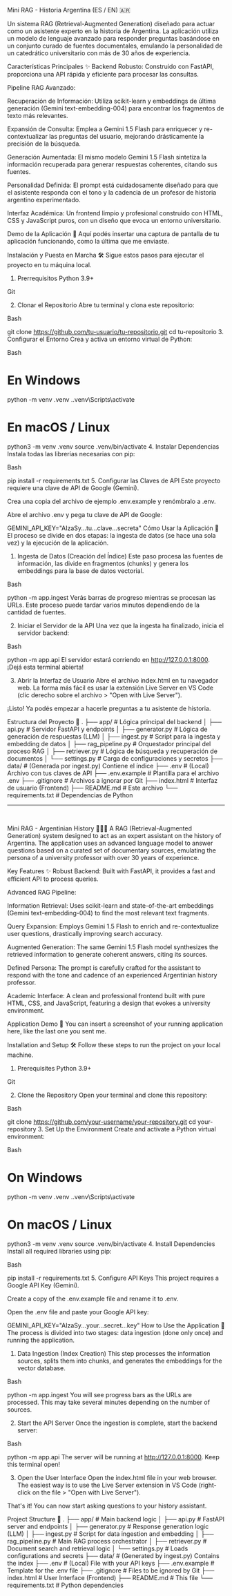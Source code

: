 Mini RAG - Historia Argentina (ES / EN) 🇦🇷


Un sistema RAG (Retrieval-Augmented Generation) diseñado para actuar como un asistente experto en la historia de Argentina. La aplicación utiliza un modelo de lenguaje avanzado para responder preguntas basándose en un conjunto curado de fuentes documentales, emulando la personalidad de un catedrático universitario con más de 30 años de experiencia.

Características Principales ✨
Backend Robusto: Construido con FastAPI, proporciona una API rápida y eficiente para procesar las consultas.

Pipeline RAG Avanzado:

Recuperación de Información: Utiliza scikit-learn y embeddings de última generación (Gemini text-embedding-004) para encontrar los fragmentos de texto más relevantes.

Expansión de Consulta: Emplea a Gemini 1.5 Flash para enriquecer y re-contextualizar las preguntas del usuario, mejorando drásticamente la precisión de la búsqueda.

Generación Aumentada: El mismo modelo Gemini 1.5 Flash sintetiza la información recuperada para generar respuestas coherentes, citando sus fuentes.

Personalidad Definida: El prompt está cuidadosamente diseñado para que el asistente responda con el tono y la cadencia de un profesor de historia argentino experimentado.

Interfaz Académica: Un frontend limpio y profesional construido con HTML, CSS y JavaScript puros, con un diseño que evoca un entorno universitario.

Demo de la Aplicación 🚀
Aquí podés insertar una captura de pantalla de tu aplicación funcionando, como la última que me enviaste.

Instalación y Puesta en Marcha 🛠️
Sigue estos pasos para ejecutar el proyecto en tu máquina local.

1. Prerrequisitos
Python 3.9+

Git

2. Clonar el Repositorio
Abre tu terminal y clona este repositorio:

Bash

git clone https://github.com/tu-usuario/tu-repositorio.git
cd tu-repositorio
3. Configurar el Entorno
Crea y activa un entorno virtual de Python:

Bash

# En Windows
python -m venv .venv
.\.venv\Scripts\activate

# En macOS / Linux
python3 -m venv .venv
source .venv/bin/activate
4. Instalar Dependencias
Instala todas las librerías necesarias con pip:

Bash

pip install -r requirements.txt
5. Configurar las Claves de API
Este proyecto requiere una clave de API de Google (Gemini).

Crea una copia del archivo de ejemplo .env.example y renómbralo a .env.

Abre el archivo .env y pega tu clave de API de Google:

GEMINI_API_KEY="AIzaSy...tu...clave...secreta"
Cómo Usar la Aplicación 🚀
El proceso se divide en dos etapas: la ingesta de datos (se hace una sola vez) y la ejecución de la aplicación.

1. Ingesta de Datos (Creación del Índice)
Este paso procesa las fuentes de información, las divide en fragmentos (chunks) y genera los embeddings para la base de datos vectorial.

Bash

python -m app.ingest
Verás barras de progreso mientras se procesan las URLs. Este proceso puede tardar varios minutos dependiendo de la cantidad de fuentes.

2. Iniciar el Servidor de la API
Una vez que la ingesta ha finalizado, inicia el servidor backend:

Bash

python -m app.api
El servidor estará corriendo en http://127.0.0.1:8000. ¡Dejá esta terminal abierta!

3. Abrir la Interfaz de Usuario
Abre el archivo index.html en tu navegador web. La forma más fácil es usar la extensión Live Server en VS Code (clic derecho sobre el archivo > "Open with Live Server").

¡Listo! Ya podés empezar a hacerle preguntas a tu asistente de historia.

Estructura del Proyecto 📂
.
├── app/                # Lógica principal del backend
│   ├── api.py          # Servidor FastAPI y endpoints
│   ├── generator.py    # Lógica de generación de respuestas (LLM)
│   ├── ingest.py       # Script para la ingesta y embedding de datos
│   ├── rag_pipeline.py # Orquestador principal del proceso RAG
│   ├── retriever.py    # Lógica de búsqueda y recuperación de documentos
│   └── settings.py     # Carga de configuraciones y secretos
├── data/               # (Generada por ingest.py) Contiene el índice
├── .env                # (Local) Archivo con tus claves de API
├── .env.example        # Plantilla para el archivo .env
├── .gitignore          # Archivos a ignorar por Git
├── index.html          # Interfaz de usuario (Frontend)
├── README.md           # Este archivo
└── requirements.txt    # Dependencias de Python
<br>
<hr>
<br>

Mini RAG - Argentinian History 📜🇦🇷
A RAG (Retrieval-Augmented Generation) system designed to act as an expert assistant on the history of Argentina. The application uses an advanced language model to answer questions based on a curated set of documentary sources, emulating the persona of a university professor with over 30 years of experience.

Key Features ✨
Robust Backend: Built with FastAPI, it provides a fast and efficient API to process queries.

Advanced RAG Pipeline:

Information Retrieval: Uses scikit-learn and state-of-the-art embeddings (Gemini text-embedding-004) to find the most relevant text fragments.

Query Expansion: Employs Gemini 1.5 Flash to enrich and re-contextualize user questions, drastically improving search accuracy.

Augmented Generation: The same Gemini 1.5 Flash model synthesizes the retrieved information to generate coherent answers, citing its sources.

Defined Persona: The prompt is carefully crafted for the assistant to respond with the tone and cadence of an experienced Argentinian history professor.

Academic Interface: A clean and professional frontend built with pure HTML, CSS, and JavaScript, featuring a design that evokes a university environment.

Application Demo 🚀
You can insert a screenshot of your running application here, like the last one you sent me.

Installation and Setup 🛠️
Follow these steps to run the project on your local machine.

1. Prerequisites
Python 3.9+

Git

2. Clone the Repository
Open your terminal and clone this repository:

Bash

git clone https://github.com/your-username/your-repository.git
cd your-repository
3. Set Up the Environment
Create and activate a Python virtual environment:

Bash

# On Windows
python -m venv .venv
.\.venv\Scripts\activate

# On macOS / Linux
python3 -m venv .venv
source .venv/bin/activate
4. Install Dependencies
Install all required libraries using pip:

Bash

pip install -r requirements.txt
5. Configure API Keys
This project requires a Google API Key (Gemini).

Create a copy of the .env.example file and rename it to .env.

Open the .env file and paste your Google API key:

GEMINI_API_KEY="AIzaSy...your...secret...key"
How to Use the Application 🚀
The process is divided into two stages: data ingestion (done only once) and running the application.

1. Data Ingestion (Index Creation)
This step processes the information sources, splits them into chunks, and generates the embeddings for the vector database.

Bash

python -m app.ingest
You will see progress bars as the URLs are processed. This may take several minutes depending on the number of sources.

2. Start the API Server
Once the ingestion is complete, start the backend server:

Bash

python -m app.api
The server will be running at http://127.0.0.1:8000. Keep this terminal open!

3. Open the User Interface
Open the index.html file in your web browser. The easiest way is to use the Live Server extension in VS Code (right-click on the file > "Open with Live Server").

That's it! You can now start asking questions to your history assistant.

Project Structure 📂
.
├── app/                # Main backend logic
│   ├── api.py          # FastAPI server and endpoints
│   ├── generator.py    # Response generation logic (LLM)
│   ├── ingest.py       # Script for data ingestion and embedding
│   ├── rag_pipeline.py # Main RAG process orchestrator
│   ├── retriever.py    # Document search and retrieval logic
│   └── settings.py     # Loads configurations and secrets
├── data/               # (Generated by ingest.py) Contains the index
├── .env                # (Local) File with your API keys
├── .env.example        # Template for the .env file
├── .gitignore          # Files to be ignored by Git
├── index.html          # User Interface (Frontend)
├── README.md           # This file
└── requirements.txt    # Python dependencies